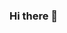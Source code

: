 ### Hi there 👋

<!--
**ATB1999/ATB1999** is a ✨ _special_ ✨ repository because its `README.md` (this file) appears on your GitHub profile.

Here are some ideas to get you started:

- 🔭 I’m currently working on putting together a comprehensive set of resources for doing machine learning in R, Python and Git.
- 🌱 I’m currently learning about how software development teams work and how to integrate them in a business environment.
- 👯 I’m looking to collaborate on R and Python coding for machine learning.
- 🤔 I’m looking for help with R and its statisical applications.
- 💬 Ask me about business reserach, agile mindset, innovation management and strategy.
- 📫 How to reach me: adterbe@gmail.com | adria.termes@alumni.esade.edu
- ⚡ Fun fact: Being a Beatles fan, I was in London for the Abbey Road album 50th anniversary. I was unlucky enough to get to anothe station called Abbey Road at the other extreme of the city in the suburbs and missed all the ceremony 😞


<iframe src="https://www.google.com/maps/embed?pb=!1m18!1m12!1m3!1d306141.380212437!2d126.3453416664724!3d33.3711157139061!2m3!1f0!2f0!3f0!3m2!1i1024!2i768!4f13.1!3m3!1m2!1s0x350ce3544cc84045%3A0x66bc36d2981ebf31!2sJeju-do%2C+South+Korea!5e0!3m2!1sen!2sus!4v1473136714592" width="600" height="450" frameborder="0" style="border:0" allowfullscreen></iframe>

